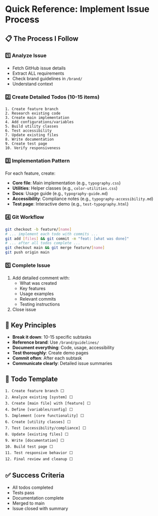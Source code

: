 # Quick Reference: Implement Issue Process

## 📋 The Process I Follow

### 1️⃣ Analyze Issue
- Fetch GitHub issue details
- Extract ALL requirements
- Check brand guidelines in `/brand/`
- Understand context

### 2️⃣ Create Detailed Todos (10-15 items)
```
1. Create feature branch
2. Research existing code
3. Create main implementation
4. Add configurations/variables
5. Build utility classes
6. Test accessibility
7. Update existing files
8. Write documentation
9. Create test page
10. Verify responsiveness
```

### 3️⃣ Implementation Pattern
For each feature, create:
- **Core file**: Main implementation (e.g., `typography.css`)
- **Utilities**: Helper classes (e.g., `color-utilities.css`)
- **Docs**: Usage guide (e.g., `typography-guide.md`)
- **Accessibility**: Compliance notes (e.g., `typography-accessibility.md`)
- **Test page**: Interactive demo (e.g., `test-typography.html`)

### 4️⃣ Git Workflow
```bash
git checkout -b feature/[name]
# ... implement each todo with commits ...
git add [files] && git commit -m "feat: [what was done]"
# ... after all todos complete ...
git checkout main && git merge feature/[name]
git push origin main
```

### 5️⃣ Complete Issue
1. Add detailed comment with:
   - What was created
   - Key features
   - Usage examples
   - Relevant commits
   - Testing instructions
2. Close issue

## 🎯 Key Principles

- **Break it down**: 10-15 specific subtasks
- **Reference brand**: Use `/brand/guidelines/`
- **Document everything**: Code, usage, accessibility
- **Test thoroughly**: Create demo pages
- **Commit often**: After each subtask
- **Communicate clearly**: Detailed issue summaries

## 📝 Todo Template
```
1. Create feature branch ⬜
2. Analyze existing [system] ⬜
3. Create [main file] with [feature] ⬜
4. Define [variables/config] ⬜
5. Implement [core functionality] ⬜
6. Create [utility classes] ⬜
7. Test [accessibility/compliance] ⬜
8. Update [existing files] ⬜
9. Write [documentation] ⬜
10. Build test page ⬜
11. Test responsive behavior ⬜
12. Final review and cleanup ⬜
```

## ✅ Success Criteria
- All todos completed
- Tests pass
- Documentation complete
- Merged to main
- Issue closed with summary